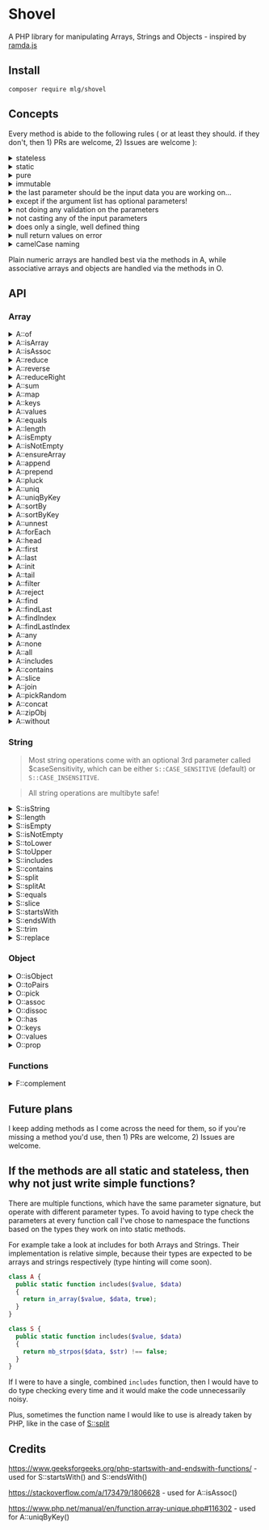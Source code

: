 # Shovel

A PHP library for manipulating Arrays, Strings and Objects - inspired by [ramda.js](https://ramdajs.com/)

## Install

```
composer require mlg/shovel
```

## Concepts

Every method is abide to the following rules ( or at least they should. if they don't, then 1) PRs are welcome, 2) Issues are welcome ):

<details>
  <summary>stateless</summary>
  
  each method should get all the necessary info from the parameters and should not rely on any external parameters or state

</details>

<details>
  <summary>static</summary>
  
  since every method is stateless, there is no need to create class instances

</details>

<details>
  <summary>pure</summary>
  
  not using anything apart from the passed in parameters

</details>

<details>
  <summary>immutable</summary>
  
  not going to change any of the parameters, no & references or stuff like that

</details>

<details>
  <summary>the last parameter should be the input data you are working on...</summary>
  
  like in Lodash FP or Ramda

</details>

<details>
  <summary>except if the argument list has optional parameters!</summary>
  
  suggestions are welcome on where to place optional parameters

</details>

<details>
  <summary>not doing any validation on the parameters</summary>
  
  if you are using a method from `A`, then you better be sending it an array. PHP is a loosely typed language and you could spend all day validating input parameters.

</details>

<details>
  <summary>not casting any of the input parameters</summary>
  
  it's the same as for the validation, you should check the data you pass to the function beforehand

</details>

<details>
  <summary>does only a single, well defined thing</summary>
  
  small is beautiful, and maintainable - and probably easier to test later on when I'll get the willpower to write tests for this lib

</details>

<details>
  <summary>null return values on error</summary>
  
  when an error happens and the underlying php function returns false (eg. end or strpos), then it's being normalized to null

</details>

<details>
  <summary>camelCase naming</summary>

</details>

Plain numeric arrays are handled best via the methods in A, while associative arrays and objects are handled via the methods in O.

## API

### Array

<details>
  <summary>A::of</summary>

#### Concatenates every argument into an array as is

_See also: A::concat()_

```php
$items = A::of(1, 2, [3]); // [1, 2, [3]]
```

</details>

<details>
  <summary>A::isArray</summary>

#### checks whether the given parameter is an array (returns true for both numeric and associative)

```php
A::isArray([1, 2, 3]); // true
```

```php
A::isArray(["a" => 10]); // true
```

```php
A::isArray("asdf"); // false
```

```php
A::isArray(50); // false
```

```php
A::isArray(new stdClass()); // false
```

</details>

<details>
  <summary>A::isAssoc</summary>
  
  #### checks whether the given parameter is an associative array. empty arrays are treated as normal arrays and the function will return false for them

The method is based on this solution: https://stackoverflow.com/a/173479/1806628

```php
A::isAssoc([]); // false
```

```php
A::isAssoc([1, 2, 3]); // false;
```

```php
A::isAssoc(["x" => 10, "y" => 20]); // true
```

</details>

<details>
  <summary>A::reduce</summary>

</details>

<details>
  <summary>A::reverse</summary>
  
</details>

<details>
  <summary>A::reduceRight</summary>
  
</details>

<details>
  <summary>A::sum</summary>
  
  #### adds up the numbers in the given array and returns the sum

```php
A::sum([1, 2, 3, 4, 5]); // 15
```

</details>

<details>
  <summary>A::map</summary>
  
</details>

<details>
  <summary>A::keys</summary>
  
</details>

<details>
  <summary>A::values</summary>
  
</details>

<details>
  <summary>A::equals</summary>

</details>
  
<details>
  <summary>A::length</summary>
  
</details>

<details>
  <summary>A::isEmpty</summary>
  
</details>

<details>
  <summary>A::isNotEmpty</summary>

</details>

<details>
  <summary>A::ensureArray</summary>
  
  #### wraps parameter into an array if it's not a numeric array

```php
A::ensureArray(123); // [123]
```

```php
A::ensureArray([4, 5, 6]); // [4, 5, 6]
```

</details>

<details>
  <summary>A::append</summary>
  
</details>

<details>
  <summary>A::prepend</summary>
  
</details>

<details>
  <summary>A::pluck</summary>
  
</details>

<details>
  <summary>A::uniq</summary>
  
</details>

<details>
  <summary>A::uniqByKey</summary>
  
</details>

<details>
  <summary>A::sortBy</summary>
  
</details>

<details>
  <summary>A::sortByKey</summary>
  
</details>

<details>
  <summary>A::unnest</summary>
  
</details>

<details>
  <summary>A::forEach</summary>

</details>

<details>
  <summary>A::head</summary>
  
  #### returns the first element of an array, or null, if empty

```php
A::head([1, 2, 3]) // 1
```

```php
A::head([]) // null
```

</details>

<details>
  <summary>A::first</summary>
  
  #### alias for A::head()

</details>

<details>
  <summary>A::last</summary>
  
  #### returns the last element of an array, or null, if empty

```php
A::last([1, 2, 3, 4, 5]) // 5
```

```php
A::last([]) // null
```

</details>

<details>
  <summary>A::init</summary>
  
  #### returns a copy of a given array without the last element

```php
A::init([1, 2, 3, 4, 5]) // [1, 2, 3, 4]
```

</details>

<details>
  <summary>A::tail</summary>
  
  #### returns a copy of a given array without the first element

```php
A::tail([1, 2, 3, 4, 5]) // [2, 3, 4, 5]
```

</details>

<details>
  <summary>A::filter</summary>
  
  #### calls the given function on the elements of an array and returns every value where the function gave truthy value

```php
$numbers = [1, 2, 3, 4, 5, 6];

function isOdd($n){
  return $n % 2 === 0;
}

A::filter('isOdd', $numbers); // [2, 4, 6]
```

</details>

<details>
  <summary>A::reject</summary>
  
  #### calls the given function on the elements of an array and removes every value where the function gave truthy value

```php
$numbers = [1, 2, 3, 4, 5, 6];

function isOdd($n){
  return $n % 2 === 0;
}

A::reject('isOdd', $numbers); // [1, 3, 5]
```

</details>

<details>
  <summary>A::find</summary>
  
  #### calls the given function on the elements of an array and returns the value for the first match. if there's no match, it will return `null`

```php
$data = [
  ["a" => 8],
  ["a" => 10],
  ["a" => 12]
];

$result = A::find(fn($x) => $x["a"] > 3, $data);

// $result = ["a" => 8]
```

```php
$data = [
  ["a" => 8],
  ["a" => 10],
  ["a" => 12]
];

$result = A::find(fn($x) => $x["a"] === -4, $data);

// $result = null
```

</details>

<details>
  <summary>A::findLast</summary>
  
  #### calls the given function on the elements of an array and returns the value for the last match. if there's no match, it will return `null`

```php
$data = [
  ["a" => 8],
  ["a" => 10],
  ["a" => 12]
];

$result = A::findLast(fn($x) => $x["a"] > 3, $data);

// $result = ["a" => 12]
```

```php
$data = [
  ["a" => 8],
  ["a" => 10],
  ["a" => 12]
];

$result = A::findLast(fn($x) => $x["a"] === -4, $data);

// $result = null
```

</details>

<details>
  <summary>A::findIndex</summary>
  
  #### calls the given function on the elements of an array and returns the key for the first match. if there's no match it will return `null`

```php
$data = [1, 1, 1, 0, 0, 0, 0, 0];

$result = A::findIndex(fn($x) => $x === 0, $data);

// $result = 3
```

```php
$data = [1, 1, 1, 0, 0, 0, 0, 0];

$result = A::findIndex(fn($x) => $x === 2, $data);

// $result = null
```

</details>

<details>
  <summary>A::findLastIndex</summary>
  
  #### calls the given function on the elements of an array and returns the key for the last match. if there's no match it will return `null`

```php
$data = [1, 1, 1, 0, 0, 0, 0, 0];

$result = A::findLastIndex(fn($x) => $x === 1, $data);

// $result = 2
```

```php
$data = [1, 1, 1, 0, 0, 0, 0, 0];

$result = A::findLastIndex(fn($x) => $x === 2, $data);

// $result = null
```

</details>

<details>
  <summary>A::any</summary>
  
  #### calls the given predicate function on the elements in the given array and returns true if for at least one of them the predicate returns true

```php
$data = [2, 3, 5, 6, 7, 9, 10];

$result = A::any(fn($x) => $x % 5 === 0, $data);

// $result = true
```

</details>

<details>
  <summary>A::none</summary>

</details>

<details>
  <summary>A::all</summary>

</details>

<details>
  <summary>A::includes</summary>
  
</details>

<details>
  <summary>A::contains</summary>
  
</details>

<details>
  <summary>A::slice</summary>

#### Returns the elements of the given list from fromIndex (inclusive) to toIndex (exclusive)

</details>

<details>
  <summary>A::join</summary>

</details>

<details>
  <summary>A::pickRandom</summary>
  
  #### selects a random item from the given array

</details>

<details>
  <summary>A::concat</summary>
  
  #### concatenates every argument into an array. if any of the arguments are numeric arrays, then those will get unnested

_See also: A::of()_

```php
A::concat([1, 2], 3, [4, 5]); // [1, 2, 3, 4, 5]
```

</details>

<details>
  <summary>A::zipObj</summary>

</details>

<details>
  <summary>A::without</summary>
  
  #### removes items from the second array by values in the first array. if first value is not an array, then it is transformed into one

```php
A::without([1, 3], [1, 2, 3, 4, 5]); // [2, 4, 5]
```

```php
A::without(['a' => 12], [1, 2, 3, 4, ['a' => 12]]); // [1, 2, 3, 4]
```

```php
A::without('t', ['t', 'f', 'f', 't', 'f']); // ['f', 'f', 'f']
```

</details>

### String

> Most string operations come with an optional 3rd parameter called $caseSensitivity,
> which can be either `S::CASE_SENSITIVE` (default) or `S::CASE_INSENSITIVE`.

> All string operations are multibyte safe!

<details>
  <summary>S::isString</summary>
  
  #### checks whether given argument is a string

```php
S::isString('hello'); // true
```

```php
S::isString(['hello']); // false
```

```php
S::isString(304.2); // false
```

</details>

<details>
  <summary>S::length</summary>
  
  #### counts the number of characters in the given parameter

```php
S::length('őz'); // 2 -- strlen('őz') returns 3
```

</details>

<details>
  <summary>S::isEmpty</summary>
  
  #### checks whether the given string has no characters

```php
S::isEmpty(''); // true
```

```php
S::isEmpty('caterpillar'); // false
```

</details>

<details>
  <summary>S::isNotEmpty</summary>
  
  #### checks whether the given string contains any characters

```php
S::isNotEmpty(''); // false
```

```php
S::isNotEmpty('caterpillar'); // true
```

</details>

<details>
  <summary>S::toLower</summary>
  
  #### converts every character in a string to lowercase

```php
S::toLower('AsDf JkLÉ'); // "asdf jklé"
```

</details>

<details>
  <summary>S::toUpper</summary>
  
  #### converts every character in a string to uppercase

```php
S::toUpper('AsDf JkLÉ'); // "ASDF JKLÉ"
```

</details>

<details>
  <summary>S::includes</summary>
  
  #### checks, if the string given as the 1st parameter is a substring of the 2nd parameter string

```php
S::includes('erf', 'butterfly'); // true
```

```php
S::includes('ERF', 'butterfly', S::CASE_INSENSITIVE); // true
```

```php
S::includes('ERF', 'butterfly', S::CASE_SENSITIVE); // false
```

```php
S::includes('', 'butterfly'); // false -- edge case
```

</details>

<details>
  <summary>S::contains</summary>
  
  #### alias for S::includes()

</details>

<details>
  <summary>S::split</summary>
  
  #### splits a string into multiple parts at points matching another string

```php
S::split("/", "foo/bar/baz") // ["foo", "bar", "baz"]
```

</details>

<details>
  <summary>S::splitAt</summary>
  
  #### splits a string into 2 at a given position

```php
S::splitAt(3, "abcdef") // ["abc", "def"]
```

</details>

<details>
  <summary>S::equals</summary>
  
  #### compares two strings together to see if they match

```php
S::equals('asdf', 'asdf'); // true
```

```php
S::equals('asdf', 'ASDF', S::CASE_INSENSITIVE); // true
```

```php
S::equals('asdf', 'ASDF', S::CASE_SENSITIVE); // false
```

</details>

<details>
  <summary>S::slice</summary>
  
  #### copies a substring between starting(inclusive) and ending(exclusive) positions

```php
S::slice(2, 5, "abcdefgh"); // "cde"
```

```php
S::slice(-3, PHP_INT_MAX, "abcdefgh") // "fgh"
```

</details>

<details>
  <summary>S::startsWith</summary>
  
  #### checks if the second parameter starts with the first

```php
S::startsWith("inf", "infinity"); // true
```

```php
S::startsWith("inf", "iNFinItY", S::CASE_INSENSITIVE); // true
```

```php
S::startsWith("inf", "iNFinItY", S::CASE_SENSITIVE); // false
```

</details>

<details>
  <summary>S::endsWith</summary>
  
  #### checks if the second parameter ends with the first

```php
S::endsWith("ed", "throwed"); // true
```

```php
S::endsWith("ed", "tHRoWeD", S::CASE_SENSITIVE); // false
```

```php
S::endsWith("ed", "tHRoWeD", S::CASE_INSENSITIVE); // true
```

</details>

<details>
  <summary>S::trim</summary>
  
  #### removes leading and trailing whitespaces from a string

```php
S::trim("  asd f     "); // "asd f"
```

</details>

<details>
  <summary>S::replace</summary>
  
  #### replaces substring with another

```php
S::replace("a", "e", "alabama"); // "elebeme"
```

</details>

### Object

<details>
  <summary>O::isObject</summary>
  
  #### check whether the passed in argument is an object

```php
$point = new stdClass();
$point->x = 10;
$point->y = 20;
O::isObject($point); // true
```

```php
O::isObject("asdf"); // false
```

</details>

<details>
  <summary>O::toPairs</summary>
  
  #### gets all keys and values of an array or object and returns it as array of key-value pairs

```php
$point = new stdClass();
$point->x = 10;
$point->y = 20;
O::toPairs($point); // [["x", 10], ["y", 20]]
```

```php
$user = [
  "firstName" => "John",
  "lastName" => "Doe"
];
O::toPairs($user); // [["firstName", "John"], ["lastName", "Doe"]]
```

```php
$temperatures = [75, 44, 36];
O::toPairs($temperatures); // [[0, 75], [1, 44], [2, 36]]
```

</details>

<details>
  <summary>O::pick</summary>

</details>

<details>
  <summary>O::assoc</summary>
  
  #### assigns value to an object via a given key. already existing keys will get overwritten

```php
$point2d = new stdClass();
$point2d->x = 10;
$point2d->y = 20;

$point3d = O::assoc("z", 30, $point2d); // {"x": 10, "y": 20, "z": 30}
```

```php
$point2d = [
  "x" => 10,
  "y" => 20
];

$point3d = O::assoc("z", 30, $point2d); // ["x" => 10, "y" => 20, "z" => 30]
```

**Does not work on arrays with numeric keys!**

</details>

<details>
  <summary>O::dissoc</summary>
  
  #### removes a key from an object

```php
$point3d = new stdClass();
$point3d->x = 10;
$point3d->y = 20;
$point3d->z = 30;

$point2d = O::dissoc("z", 30, $point3d); // {"x": 10, "y": 20}
```

```php
$point3d = [
  "x" => 10,
  "y" => 20,
  "z" => 30
];

$point2d = O::dissoc("z", 30, $point3d); // ["x" => 10, "y" => 30]
```

**Does not work on arrays with numeric keys!**

</details>

<details>
  <summary>O::has</summary>
  
  #### checks presence of a key inside an object and an associative array

uses `array_key_exists()` internally

```php
$data = new stdClass();
$data->x = 10;

O::has('x', $data); // true
O::has('y', $data); // false
```

```php
$data = ['x' => 10];

O::has('x', $data); // true
O::has('y', $data); // false
```

</details>

<details>
  <summary>O::keys</summary>

</details>

<details>
  <summary>O::values</summary>

</details>

<details>
  <summary>O::prop</summary>

#### Reads the given value for the given key from objects and associative arrays. If not found, then returns null.

```php
$data = new stdClass();
$data->x = 10;

O::prop('x', $data); // 10
O::prop('y', $data); // null
```

```php
$data = ['x' => 10];

O::prop('x', $data); // 10
O::prop('y', $data); // null
```

</details>

### Functions

<details>
  <summary>F::complement</summary>

</details>

## Future plans

I keep adding methods as I come across the need for them, so if you're missing a method you'd use, then 1) PRs are welcome, 2) Issues are welcome.

## If the methods are all static and stateless, then why not just write simple functions?

There are multiple functions, which have the same parameter signature, but operate with different parameter types.
To avoid having to type check the parameters at every function call I've chose to namespace the functions based on the types they work on into static methods.

For example take a look at includes for both Arrays and Strings. Their implementation is relative simple, because their types are expected to be arrays and strings respectively (type hinting will come soon).

```php
class A {
  public static function includes($value, $data)
  {
    return in_array($value, $data, true);
  }
}

class S {
  public static function includes($value, $data)
  {
    return mb_strpos($data, $str) !== false;
  }
}
```

If I were to have a single, combined `includes` function, then I would have to do type checking every time and it would make the code unnecessarily noisy.

Plus, sometimes the function name I would like to use is already taken by PHP, like in the case of [S::split](https://www.php.net/manual/en/function.split.php)

## Credits

https://www.geeksforgeeks.org/php-startswith-and-endswith-functions/ - used for S::startsWith() and S::endsWith()

https://stackoverflow.com/a/173479/1806628 - used for A::isAssoc()

https://www.php.net/manual/en/function.array-unique.php#116302 - used for A::uniqByKey()
